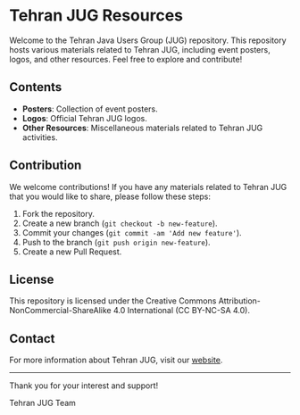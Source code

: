 # Tehran JUG Resources

Welcome to the Tehran Java Users Group (JUG) repository. This repository hosts various materials related to Tehran JUG, including event posters, logos, and other resources. Feel free to explore and contribute!

## Contents

- **Posters**: Collection of event posters.
- **Logos**: Official Tehran JUG logos.
- **Other Resources**: Miscellaneous materials related to Tehran JUG activities.

## Contribution

We welcome contributions! If you have any materials related to Tehran JUG that you would like to share, please follow these steps:

1. Fork the repository.
2. Create a new branch (`git checkout -b new-feature`).
3. Commit your changes (`git commit -am 'Add new feature'`).
4. Push to the branch (`git push origin new-feature`).
5. Create a new Pull Request.

## License

This repository is licensed under the Creative Commons Attribution-NonCommercial-ShareAlike 4.0 International (CC BY-NC-SA 4.0).

## Contact

For more information about Tehran JUG, visit our [website](tehJUG.org).

---

Thank you for your interest and support!

Tehran JUG Team
